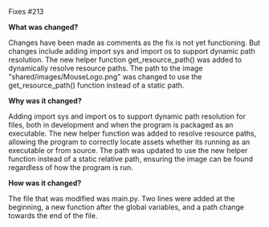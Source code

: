 Fixes #213

**What was changed?**

Changes have been made as comments as the fix is not yet functioning. But changes include adding import sys and import os to support dynamic path resolution. The new helper function get_resource_path() was added to dynamically resolve resource paths. The path to the image "shared/images/MouseLogo.png" was changed to use the get_resource_path() function instead of a static path. 

**Why was it changed?**

Adding import sys and import os to support dynamic path resolution for files, both in development and when the program is packaged as an executable. The new helper function was added to resolve resource paths, allowing the program to correctly locate assets whether its running as an executable or from source. The path was updated to use the new helper function instead of a static relative path, ensuring the image can be found regardless of how the program is run. 

**How was it changed?**

The file that was modified was main.py. Two lines were added at the beginning, a new function after the global variables, and a path change towards the end of the file. 

